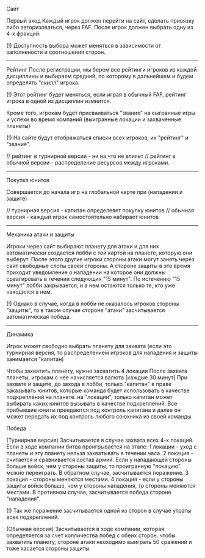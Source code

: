 Сайт

Первый вход
Каждый игрок должен перейти на сайт, сделать привязку либо авторизоваться, через FAF.
После игрок должен выбрать одну из 4-х фракций. 

(!) Доступность выбора может меняться в зависимости от заполнености и соотношения сторон.

---------
Рейтинг
После регистрации, мы берем все рейтинги игроков из каждой дисциплины и выбираем средний, по которому в дальнейшем и будем определять "скилл" игрока.

(!) Этот рейтинг будет меняться, если играя в обычный FAF, рейтинг игрока в одной из дисциплин измнится. 

Кроме того, игрокам будет присваиваться "звание" на сыгранные игры и успехи во время компаний (выигранные локации и захваченные планеты)

(!) На сайте будут отображаться списки всех игроков, их "рейтинг" и "звание".

// рейтинг в турнирной версии - ни на что не влияет 
// рейтинг в обычной версии - распределение ресурсов между игроками. 

---------
Покупка юнитов

Совершается до начала игр на глобальной карте при (нападении и защите)

// турнирная версия - капитан определеяет покупку юнитов
// обычная версия - каждый игрок самостоятельно набирает юнитов

---------
Механика атаки и защиты

Игроки через сайт выбирают планету для атаки и для них автоматически создается лобби с той картой на планете, которую они выберут. 
После этого другие игроки стороны атаки могут занять через сайт свободные слоты своей стороны. 
А стороне защиты в это время приходит уведомление о нападении на которое они должны среагировать в течении следующих "15 минут".
По истечению "15 минут" лобби закрывается, и в нем остаются только те, кто уже находился в нем. 

(!) Однако в случае, когда в лобби не оказалось игроков стороны "защиты", то в таком случае стороне "атаки" засчитывается автоматическая победа.

---------
Динамика

Игрок может свободно выбрать планету для захвата
(если это турнирная версия, то распределением игроков для нападения и защиты занимается "капитан)

Чтобы захватить планету, нужно захватить 4 локации 
После захвата планеты, игрокам с нее начисляется валюта  [каждые 30 минут]
При захвате и защите, до захода в лобби, только "капитан" в праве заказывать юнитов, которые команда будет использовать в качестве подкреплений на планете. 
на "локации", только капитан может выбирать каких юнитов вызывать в качестве подкреплений. Все прибывшие юниты преедаются под контроль капитана и далее он может передать их под контроль любого союхника из своей команды. 


Победа

(Турнирная версия)
Засчитывается в случае захвата всех 4-х локаций.
Если в ходе компании битва проигрывается на этапе:
  1 локации - уход с планеты и эту планету нельзя захватывать в течении часа.
  2 локация - считается и сравнивается состав армий. Если у нападающей стороны больше войск, чем у стороны защиты, то проигранную "локацию" можно переиграть. В обратном случае, засчитывается поражение.
  3 локация - стороны меняются местами. 
  4 локация - если у стороны защиты войск больше, чем у стороны нападения, то стороны меняются местами. В противном случае, засчитывается победа стороне "нападения". 

(!) Так же поражение засчитывается одной из сторон в случае утраты всех подкреплений. 

(Обычная версия) 
Засчитывается в ходе компании, которая определяется за счет колличества побед с обеих сторон. 
чтобы захватить планету, стороне атаки неоходимо выиграть 50 сражений и тоже касается стороны защиты. 

